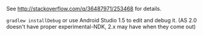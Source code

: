 See http://stackoverflow.com/q/36487971/253468 for details.

`gradlew installDebug` or use Android Studio 1.5 to edit and debug it.
(AS 2.0 doesn't have proper experimental-NDK, 2.x may have when they come out)
